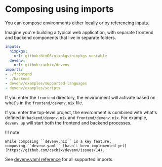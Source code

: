 # Composing using imports

You can compose environments either locally or by referencing [inputs](inputs.md).

Imagine you're building a typical web application, with separate frontend and backend components
that live in separate folders.

```yaml title="devenv.yaml"
inputs:
  nixpkgs:
    url: github:NixOS/nixpkgs/nixpkgs-unstable
  devenv:
    url: github:cachix/devenv
imports:
- ./frontend
- ./backend
- devenv/examples/supported-languages
- devenv/examples/scripts
```

If you enter the ``frontend`` directory, the environment will activate based on what's in the ``frontend/devenv.nix`` file.

If you enter the top-level project, the environment is combined with what's defined in ``backend/devenv.nix`` and ``frontend/devenv.nix``.
For example, ``devenv up`` will start both the frontend and backend processes.

!!! note

    While composing ``devenv.nix`` is a key feature, 
    composing ``devenv.yaml`` [hasn't been implemented yet](https://github.com/cachix/devenv/issues/14).

See [devenv.yaml reference](reference/yaml-options.md#inputs) for all supported imports.
